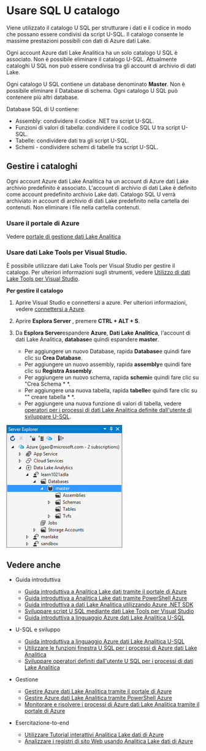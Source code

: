 <properties
   pageTitle="Presentare catalogo U-SQL di Azure dati Lake Analitica | Azure"
   description="Presentare catalogo Azure dati Lake Analitica U-SQL"
   services="data-lake-analytics"
   documentationCenter=""
   authors="edmacauley"
   manager="jhubbard"
   editor="cgronlun"/>

<tags
   ms.service="data-lake-analytics"
   ms.devlang="na"
   ms.topic="article"
   ms.tgt_pltfrm="na"
   ms.workload="big-data"
   ms.date="05/16/2016"
   ms.author="edmaca"/>

# <a name="use-u-sql-catalog"></a>Usare SQL U catalogo

Viene utilizzato il catalogo U SQL per strutturare i dati e il codice in modo che possano essere condivisi da script U-SQL. Il catalogo consente le massime prestazioni possibili con dati di Azure dati Lake.

Ogni account Azure dati Lake Analitica ha un solo catalogo U SQL è associato. Non è possibile eliminare il catalogo U-SQL. Attualmente cataloghi U SQL non può essere condivisa tra gli account di archivio di dati Lake.

Ogni catalogo U SQL contiene un database denominato **Master**. Non è possibile eliminare il Database di schema.  Ogni catalogo U SQL può contenere più altri database.

Database SQL di U contiene:

- Assembly: condividere il codice .NET tra script U-SQL.
- Funzioni di valori di tabella: condividere il codice SQL U tra script U-SQL.
- Tabelle: condividere dati tra gli script U-SQL.
- Schemi - condividere schemi di tabelle tra script U-SQL.

## <a name="manage-catalogs"></a>Gestire i cataloghi
Ogni account Azure dati Lake Analitica ha un account di Azure dati Lake archivio predefinito è associato. L'account di archivio di dati Lake è definito come account predefinito archivio Lake dati. Catalogo SQL U verrà archiviato in account di archivio di dati Lake predefinito nella cartella dei contenuti. Non eliminare i file nella cartella contenuti.

### <a name="use-azure-portal"></a>Usare il portale di Azure

Vedere [portale di gestione dati Lake Analitica](data-lake-analytics-manage-use-portal.md#view-u-sql-catalog)


### <a name="use-data-lake-tools-for-visual-studio"></a>Usare dati Lake Tools per Visual Studio.

È possibile utilizzare dati Lake Tools per Visual Studio per gestire il catalogo.  Per ulteriori informazioni sugli strumenti, vedere [Utilizzo di dati Lake Tools per Visual Studio](data-lake-analytics-data-lake-tools-get-started.md).

**Per gestire il catalogo**

1. Aprire Visual Studio e connettersi a azure. Per ulteriori informazioni, vedere [connettersi a Azure](data-lake-analytics-data-lake-tools-get-started.md#connect-to-azure).
1. Aprire **Esplora Server** , premere **CTRL + ALT + S**.
2. Da **Esplora Server**espandere **Azure**, **Dati Lake Analitica**, l'account di dati Lake Analitica, **database**e quindi espandere **master**.



    - Per aggiungere un nuovo Database, rapida **Database**e quindi fare clic su **Crea Database**.
    - Per aggiungere un nuovo assembly, rapida **assembly**e quindi fare clic su **Registra Assembly**.
    - Per aggiungere un nuovo schema, rapida **schemi**e quindi fare clic su "Crea Schema * *.
    - Per aggiungere una nuova tabella, rapida **tabelle**e quindi fare clic su "" creare tabella * *.
    - Per aggiungere una nuova funzione di valori di tabella, vedere [operatori per i processi di dati Lake Analitica definite dall'utente di sviluppare U-SQL](data-lake-analytics-u-sql-develop-user-defined-operators.md).


![Individuare i cataloghi U SQL Visual Studio](./media/data-lake-analytics-use-u-sql-catalog/data-lake-analytics-browse-catalogs.png)


## <a name="see-also"></a>Vedere anche

- Guida introduttiva
    - [Guida introduttiva a Analitica Lake dati tramite il portale di Azure](data-lake-analytics-get-started-portal.md)
    - [Guida introduttiva a Analitica Lake dati tramite PowerShell Azure](data-lake-analytics-get-started-powershell.md)
    - [Guida introduttiva a dati Lake Analitica utilizzando Azure .NET SDK](data-lake-analytics-get-started-net-sdk.md)
    - [Sviluppare script U SQL mediante dati Lake Tools per Visual Studio](data-lake-analytics-data-lake-tools-get-started.md)
    - [Guida introduttiva a linguaggio Azure dati Lake Analitica U-SQL](data-lake-analytics-u-sql-get-started.md)

- U-SQL e sviluppo
    - [Guida introduttiva a linguaggio Azure dati Lake Analitica U-SQL](data-lake-analytics-u-sql-get-started.md)
    - [Utilizzare le funzioni finestra U SQL per i processi di Azure dati Lake Analitica](data-lake-analytics-use-window-functions.md)
    - [Sviluppare operatori definiti dall'utente U SQL per i processi di dati Lake Analitica](data-lake-analytics-u-sql-develop-user-defined-operators.md)

- Gestione
    - [Gestire Azure dati Lake Analitica tramite il portale di Azure](data-lake-analytics-manage-use-portal.md)
    - [Gestire Azure dati Lake Analitica tramite PowerShell Azure](data-lake-analytics-manage-use-powershell.md)
    - [Monitorare e risolvere i processi di Azure dati Lake Analitica tramite il portale di Azure](data-lake-analytics-monitor-and-troubleshoot-jobs-tutorial.md)

- Esercitazione-to-end
    - [Utilizzare Tutorial interattivi Analitica Lake dati di Azure](data-lake-analytics-use-interactive-tutorials.md)
    - [Analizzare i registri di sito Web usando Analitica Lake dati di Azure](data-lake-analytics-analyze-weblogs.md)

